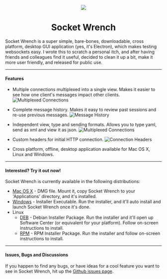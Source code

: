 <p align="center">
  <img src="https://asleepysamurai.com/articles/socketwrench/img/logo.png">
  <h1 align="center">Socket Wrench</h1>
</p>

Socket Wrench is a super simple, bare-bones, downloadable, cross platform, desktop GUI application (yes, it's Electron), which makes testing websockets easy. I wrote this to scratch a personal itch, and after having friends and colleagues find it useful, decided to clean it up a bit, make it more user friendly, and released for public use.

<hr/>

#### Features

- Multiple connections multiplexed into a single view. Makes it easier to see how one client's messages impact other clients.
![Multiplexed Connections](https://asleepysamurai.com/articles/socketwrench/img/multiplex.png)

- Complete message history. Makes it easy to review past sessions and re-use previous messages.
![Message History](https://asleepysamurai.com/articles/socketwrench/img/history.png)

- Independent view, type and sending formats. Allows you to type yaml, send as xml and view it as json.
![Multiplexed Connections](https://asleepysamurai.com/articles/socketwrench/img/formats.png)

- Custom headers for initial HTTP connection.
![Connection Headers](https://asleepysamurai.com/articles/socketwrench/img/headers.png)

- Cross platform, offline, desktop application available for Mac OS X, Linux and Windows.

<hr/>

#### Interested? Try it out now!

Socket Wrench is currently available in the following distributions:

- [Mac OS X](https://asleepysamurai.com/articles/socketwrench/binary/SocketWrench-0.0.1-setup.dmg) - DMG file. Mount it, copy Socket Wrench to your 'Applications' directory, and it's installed.
- [Windows](https://asleepysamurai.com/articles/socketwrench/binary/SocketWrench-0.0.1-setup.exe) - Installer Executable. Run the installer, and it'll auto install and launch Socket Wrench once it's done.
- Linux
    - [DEB](https://asleepysamurai.com/articles/socketwrench/binary/SocketWrench-0.0.1-setup.deb) - Debian Installer Package. Run the installer and it'll open up Software Center (or equivalent for your platform). Follow on-screen instructions to install.
    - [RPM](https://asleepysamurai.com/articles/socketwrench/binary/SocketWrench-0.0.1-setup.rpm) - RPM Installer Package. Run the installer and follow on-screen instructions to install.

<hr/>

#### Issues, Bugs and Discussions

If you happen to find any bugs, or have ideas for a cool feature you want to see in Socket Wrench, hit up the [Github issues page](https://github.com/asleepysamurai/socketwrench/issues).
